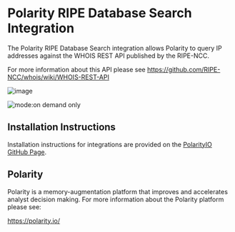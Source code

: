 # Polarity RIPE Database Search Integration
The Polarity RIPE Database Search integration allows Polarity to query IP addresses against the WHOIS REST API published by the RIPE-NCC.

For more information about this API please see https://github.com/RIPE-NCC/whois/wiki/WHOIS-REST-API

![image](https://user-images.githubusercontent.com/22529325/129064850-44d57024-9b5a-473d-af86-1d64d6580582.png)

![mode:on demand only](https://img.shields.io/badge/mode-on%20demand%20only-blue.svg)

## Installation Instructions

Installation instructions for integrations are provided on the [PolarityIO GitHub Page](https://polarityio.github.io/).

## Polarity

Polarity is a memory-augmentation platform that improves and accelerates analyst decision making.  For more information about the Polarity platform please see:

https://polarity.io/
